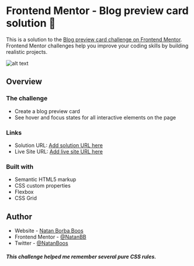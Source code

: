 # Frontend Mentor - Blog preview card solution :rocket:

This is a solution to the [Blog preview card challenge on Frontend Mentor](https://www.frontendmentor.io/challenges/blog-preview-card-ckPaj01IcS). Frontend Mentor challenges help you improve your coding skills by building realistic projects. 

![alt text](https://i.imgur.com/xD85XNZ.png)

## Overview

### The challenge

- Create a blog preview card
- See hover and focus states for all interactive elements on the page

### Links

- Solution URL: [Add solution URL here](https://your-solution-url.com)
- Live Site URL: [Add live site URL here](https://your-live-site-url.com)

### Built with

- Semantic HTML5 markup
- CSS custom properties
- Flexbox
- CSS Grid

## Author

- Website - [Natan Borba Boos](https://natanbb.github.io/portfolioNatan/)
- Frontend Mentor - [@NatanBB](https://www.frontendmentor.io/profile/NatanBB)
- Twitter - [@NatanBoos](https://www.twitter.com/NatanBoos)

##### This challenge helped me remember several pure CSS rules.